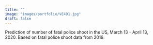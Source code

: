 ```yaml
---
title: ""
image: "images/portfolio/VE401.jpg"
draft: false
---
```


Prediction of number of fatal police shoot in the US, March 13 - April 13, 2020. Based on fatal police shoot data from 2019. 
